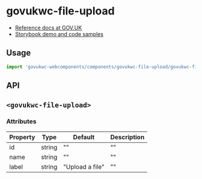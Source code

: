 # govukwc-file-upload

- [Reference docs at GOV.UK](https://design-system.service.gov.uk/components/file-upload/)
- [Storybook demo and code samples](http://tgreyuk.github.io/govuk-webcomponents/storybook/?path=/story/file-upload/)

## Usage

```javascript
import 'govukwc-webcomponents/components/govukwc-file-upload/govukwc-file-upload';
```

## API

## `<govukwc-file-upload>`

### Attributes

| Property  |  Type     | Default | Description |
|-----------|-----------|---------|-------------|
| id|string|""|""
| name|string|""|""
| label|string|"Upload a file"|""| 

